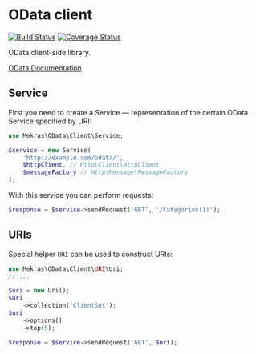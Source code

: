 # OData client

[![Build Status](https://travis-ci.org/mekras/odata-client.svg?branch=master)](https://travis-ci.org/mekras/odata-client)
[![Coverage Status](https://coveralls.io/repos/github/mekras/odata-client/badge.svg?branch=master)](https://coveralls.io/github/mekras/odata-client?branch=master)

OData client-side library.

[OData Documentation](http://www.odata.org/documentation/).

## Service

First you need to create a Service — representation of the certain OData Service specified by URI:

```php
use Mekras\OData\Client\Service;

$service = new Service(
    'http://example.com/odata/',
    $httpClient, // Http\Client\HttpClient
    $messageFactory // Http\Message\MessageFactory
);
```

With this service you can perform requests:

```php
$response = $service->sendRequest('GET', '/Categories(1)');
```

## URIs

Special helper `URI` can be used to construct URIs:

```php
use Mekras\OData\Client\URI\Uri;
// ...

$uri = new Uri();
$uri
    ->collection('ClientSet');
$uri
    ->options()
    ->top(5);

$response = $service->sendRequest('GET', $uri);
```
